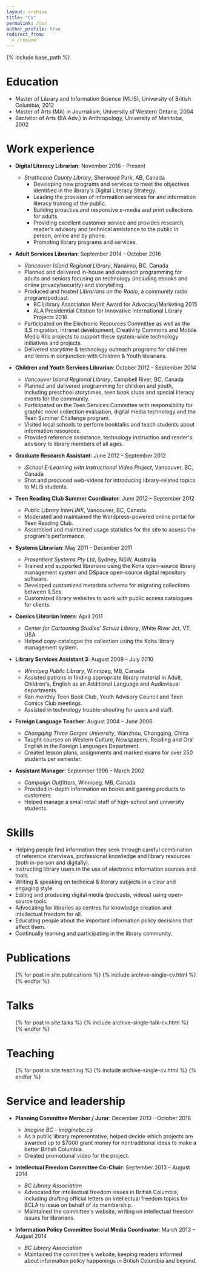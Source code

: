 ```yaml
---
layout: archive
title: "CV"
permalink: /cv/
author_profile: true
redirect_from:
  - /resume
---
```


{% include base_path %}

Education
======
* Master of Library and Information Science (MLIS), University of British Columbia, 2012
* Master of Arts (MA) in Journalism, University of Western Ontario, 2004
* Bachelor of Arts (BA Adv.) in Anthropology, University of Manitoba, 2002

Work experience
======
* **Digital Literacy Librarian**: November 2016 - Present
  * *Strathcona County Library*, Sherwood Park, AB, Canada
	* Developing new programs and services to meet the objectives identified in the library's Digital Literacy Strategy.
	* Leading the provision of information services for and information literacy training of the public.
	* Building proactive and responsive e-media and print collections for adults.
	* Providing excellent customer service and provides research, reader’s advisory and technical assistance to the public in person, online and by phone.
	* Promoting library programs and services.

* **Adult Services Librarian**: September 2014 - October 2016
  * *Vancouver Island Regional Library*, Nanaimo, BC, Canada
  * Planned and delivered in-house and outreach programming for adults and seniors focusing on technology (including ebooks and online privacy/security) and storytelling.
  * Produced and hosted *Librarians on the Radio*, a community radio program/podcast.
  	- BC Library Association Merit Award for Advocacy/Marketing 2015
  	- ALA Presidential Citation for Innovative International Library Projects 2016
  * Participated on the Electronic Resources Committee as well as the ILS migration, intranet development, Creativity Commons and Mobile Media Kits projects to support these system-wide technology initiatives and projects.
  * Delivered storytime & technology outreach programs for children and teens in conjunction with Children & Youth librarians.

* **Children and Youth Services Librarian**: October 2012 - September 2014
	* *Vancouver Island Regional Library*, Campbell River, BC, Canada
	* Planned and delivered programming for children and youth, including preschool storytimes, teen book clubs and special literacy events for the community.
	* Participated on the Teen Services Committee with responsibility for graphic novel collection evaluation, digital media technology and the Teen Summer Challenge program.
	* Visited local schools to perform booktalks and teach students about information resources.
	* Provided reference assistance, technology instruction and reader's advisory to library members of all ages.

* **Graduate Research Assistant**: June 2012 - September 2012
	* *iSchool E-Learning with Instructional Video Project*, Vancouver, BC, Canada
	* Shot and produced web-videos for introducing library-related topics to MLIS students.

* **Teen Reading Club Summer Coordinator**: June 2012 – September 2012
	* *Public Library InterLINK*, Vancouver, BC, Canada
	* Moderated and maintained the Wordpress-powered online portal for Teen Reading Club.
	* Assembled and maintained usage statistics for the site to assess the program's performance.

* **Systems Librarian**: May 2011 - December 2011
	* *Prosentient Systems Pty Ltd*, Sydney, NSW, Australia
	* Trained and supported librarians using the Koha open-source library management system and DSpace open-source digital repository software.
	* Developed customized metadata schema for migrating collections between ILSes.
	* Customized library websites to work with public access catalogues for clients.

* **Comics Librarian Intern**: April 2011
	* *Center for Cartooning Studies' Schulz Library*, White River Jct, VT, USA
	* Helped copy-catalogue the collection using the Koha library management system.

* **Library Services Assistant 3**: August 2008 – July 2010
	* *Winnipeg Public Library*, Winnipeg, MB, Canada
	* Assisted patrons in finding appropriate library material in Adult, Children's, English as an Additional Language and Audiovisual departments.
	* Ran monthly Teen Book Club, Youth Advisory Council and Teen Comics Club meetings.
	* Assisted in technology trouble-shooting for users and staff.

* **Foreign Language Teacher**: August 2004 – June 2006
	* *Chongqing Three Gorges University*, Wanzhou, Chongqing, China
	* Taught courses on Western Culture, Newspapers, Reading and Oral English in the Foreign Languages Department.
	* Created lesson plans, assignments and marked exams for over 250 students per semester.

* **Assistant Manager**: September 1996 – March 2002
	* *Campaign Outfitters*, Winnipeg, MB, Canada
	* Provided in-depth information on books and gaming products to customers.
	* Helped manage a small retail staff of high-school and university students.
  
Skills
======
* Helping people find information they seek through careful combination of reference interviews, professional knowledge and library resources (both in-person and digitally).
* Instructing library users in the use of electronic information sources and tools.
* Writing & speaking on technical & literary subjects in a clear and engaging style.
* Editing and producing digital media (podcasts, videos) using open-source tools.
* Advocating for libraries as centres for knowledge creation and intellectual freedom for all.
* Educating people about the important information policy decisions that affect them.
* Continually learning and participating in the library community.

Publications
======
  <ul>{% for post in site.publications %}
    {% include archive-single-cv.html %}
  {% endfor %}</ul>
  
Talks
======
  <ul>{% for post in site.talks %}
    {% include archive-single-talk-cv.html %}
  {% endfor %}</ul>
  
Teaching
======
  <ul>{% for post in site.teaching %}
    {% include archive-single-cv.html %}
  {% endfor %}</ul>
  
Service and leadership
======

* **Planning Committee Member / Juror**: December 2013 – October 2016
	* *Imagine BC - imaginebc.ca*
	* As a public library representative, helped decide which projects are awarded up to $7000 grant money for nontraditional ideas to make a better British Columbia.
	* Created promotional video for the project.


* **Intellectual Freedom Committee Co-Chair**: September 2013 – August 2014
	* *BC Library Association*
	* Advocated for intellectual freedom issues in British Columbia, including drafting official letters on intellectual freedom topics for BCLA to issue on behalf of its membership.
	* Maintained the committee's website, writing on intellectual freedom issues for librarians.

* **Information Policy Committee Social Media Coordinator**: March 2013 – August 2014
	* *BC Library Association*
	* Maintained the committee's website, keeping readers informed about information policy happenings in British Columbia and beyond.
